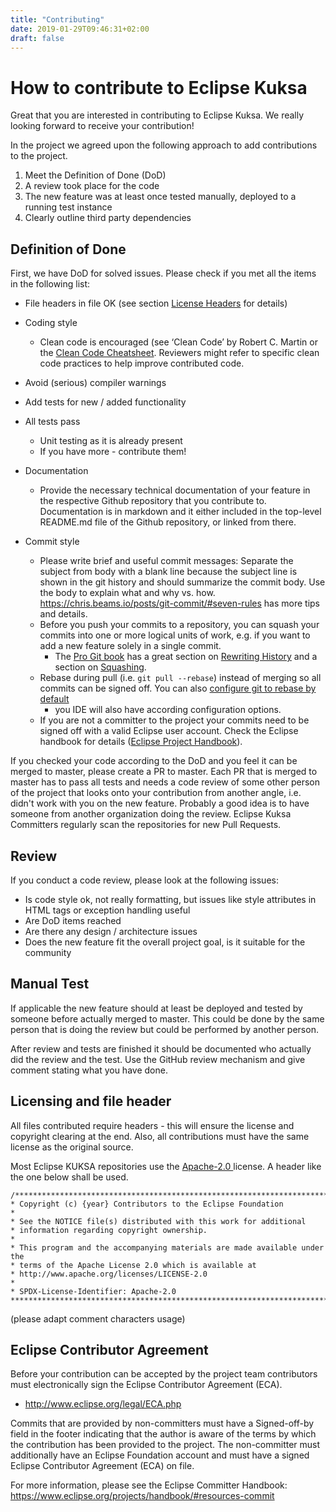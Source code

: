 ```yaml
---
title: "Contributing"
date: 2019-01-29T09:46:31+02:00
draft: false
---
```


# How to contribute to Eclipse Kuksa
Great that you are interested in contributing to Eclipse Kuksa. 
We really looking forward to receive your contribution!

In the project we agreed upon the following approach to add contributions to the project.

1. Meet the Definition of Done (DoD)
2. A review took place for the code
3. The new feature was at least once tested manually, deployed to a running test instance
4. Clearly outline third party dependencies

## Definition of Done

First, we have DoD for solved issues. Please check if you met all the items in the following list:

* File headers in file OK (see section [License Headers](#licensing-and-file-header) for details)

* Coding style
  * Clean code is encouraged (see ‘Clean Code’ by Robert C. Martin or the 
    [Clean Code Cheatsheet](https://www.bbv.ch/images/bbv/pdf/downloads/V2_Clean_Code_V3.pdf).
    Reviewers might refer to specific clean code practices to help improve contributed code.

* Avoid (serious) compiler warnings

* Add tests for new / added functionality

* All tests pass
  * Unit testing as it is already present
  * If you have more - contribute them!

* Documentation
  * Provide the necessary technical documentation of your feature in the respective 
    Github repository that you contribute to. Documentation is in markdown and it either 
    included in the top-level README.md file of the Github repository, or linked from 
    there. 

* Commit style
  * Please write brief and useful commit messages: Separate the subject from body with a blank line because the subject line
    is shown in the git history and should summarize the commit body. Use the body to explain what and why vs. how.
    https://chris.beams.io/posts/git-commit/#seven-rules has more tips and details.
  * Before you push your commits to a repository, you can squash your commits into one or more logical units of work, e.g. if
    you want to add a new feature solely in a single commit.
    * The [Pro Git book](https://git-scm.com/book/en/v2/) has a great section on [Rewriting 
    History](https://git-scm.com/book/en/v2/Git-Tools-Rewriting-History) and a section 
    on [Squashing](https://git-scm.com/book/en/v2/Git-Tools-Rewriting-History#_squashing).
  * Rebase during pull (i.e. `git pull --rebase`) instead of merging so all commits can
    be signed off. You can also
    [configure git to rebase by default](https://stackoverflow.com/questions/13846300/how-to-make-git-pull-use-rebase-by-default-for-all-my-repositories)
    - you IDE will also have according configuration options. 
  * If you are not a committer to the project your commits need to be signed off with a valid Eclipse user account. Check the Eclipse handbook for details ([Eclipse Project Handbook](https://www.eclipse.org/projects/handbook/#resources-commit)).

If you checked your code according to the DoD and you feel it can be merged to master, please create a PR to master. 
Each PR that is merged to master has to pass all tests and needs a code review of some other person of the project that looks onto your contribution from another angle, 
i.e. didn't work with you on the new feature. Probably a good idea is to have someone from another organization doing the review.
Eclipse Kuksa Committers regularly scan the repositories for new Pull Requests.
 
## Review
If you conduct a code review, please look at the following issues:

  * Is code style ok, not really formatting, but issues like style attributes in HTML tags or exception handling useful
  * Are DoD items reached
  * Are there any design / architecture issues
  * Does the new feature fit the overall project goal, is it suitable for the community

## Manual Test
If applicable the new feature should at least be deployed and tested by someone before actually merged to master.
This could be done by the same person that is doing the review but could be performed by another person.

After review and tests are finished it should be documented who actually did the review and the test.
Use the GitHub review mechanism and give comment stating what you have done.

## Licensing and file header

All files contributed require headers - this will ensure the license and copyright clearing at the end.
Also, all contributions must have the same license as the original source.

Most Eclipse KUKSA repositories use the [Apache-2.0 ](https://www.apache.org/licenses/LICENSE-2.0) license.
A header like the one below shall be used.

```
/********************************************************************************
* Copyright (c) {year} Contributors to the Eclipse Foundation
*
* See the NOTICE file(s) distributed with this work for additional
* information regarding copyright ownership.
*
* This program and the accompanying materials are made available under the
* terms of the Apache License 2.0 which is available at
* http://www.apache.org/licenses/LICENSE-2.0
*
* SPDX-License-Identifier: Apache-2.0
********************************************************************************/
```
(please adapt comment characters usage)

## Eclipse Contributor Agreement

Before your contribution can be accepted by the project team contributors must
electronically sign the Eclipse Contributor Agreement (ECA).

* http://www.eclipse.org/legal/ECA.php

Commits that are provided by non-committers must have a Signed-off-by field in
the footer indicating that the author is aware of the terms by which the
contribution has been provided to the project. The non-committer must
additionally have an Eclipse Foundation account and must have a signed Eclipse
Contributor Agreement (ECA) on file.

For more information, please see the Eclipse Committer Handbook:
https://www.eclipse.org/projects/handbook/#resources-commit
